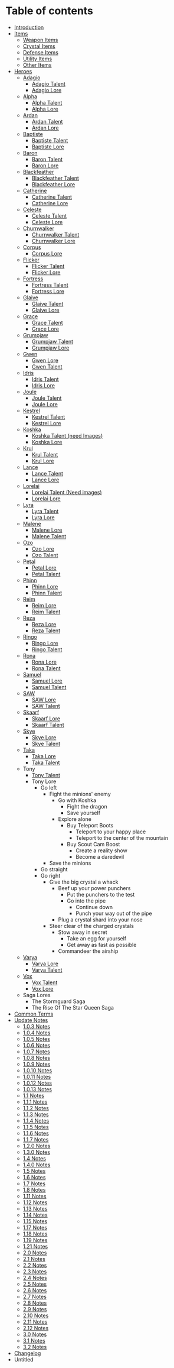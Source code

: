 # Table of contents

* [Introduction](README.md)
* [Items](items/README.md)
  * [Weapon Items](items/weapon-items.md)
  * [Crystal Items](items/crystal-items.md)
  * [Defense Items](items/defense-items.md)
  * [Utility Items](items/utility-items.md)
  * [Other Items](items/other-items.md)
* [Heroes](heroes/README.md)
  * [Adagio](heroes/adagio/README.md)
    * [Adagio Talent](heroes/adagio/adagio-talent.md)
    * [Adagio Lore](heroes/adagio/adagio-lore.md)
  * [Alpha](heroes/alpha/README.md)
    * [Alpha Talent](heroes/alpha/alpha-talent.md)
    * [Alpha Lore](heroes/alpha/alpha-lore.md)
  * [Ardan](heroes/ardan/README.md)
    * [Ardan Talent](heroes/ardan/ardan-talent.md)
    * [Ardan Lore](heroes/ardan/ardan-lore.md)
  * [Baptiste](heroes/baptiste/README.md)
    * [Baptiste Talent](heroes/baptiste/baptiste-talent.md)
    * [Baptiste Lore](heroes/baptiste/baptiste-lore.md)
  * [Baron](heroes/baron/README.md)
    * [Baron Talent](heroes/baron/baron-talent.md)
    * [Baron Lore](heroes/baron/baron-lore.md)
  * [Blackfeather](heroes/blackfeather/README.md)
    * [Blackfeather Talent](heroes/blackfeather/blackfeather-talent.md)
    * [Blackfeather Lore](heroes/blackfeather/blackfeather-lore.md)
  * [Catherine](heroes/catherine/README.md)
    * [Catherine Talent](heroes/catherine/catherine-talent.md)
    * [Catherine Lore](heroes/catherine/catherine-lore.md)
  * [Celeste](heroes/celeste/README.md)
    * [Celeste Talent](heroes/celeste/celeste-talent.md)
    * [Celeste Lore](heroes/celeste/celeste-lore.md)
  * [Churnwalker](heroes/churnwalker/README.md)
    * [Churnwalker Talent](heroes/churnwalker/churnwalker-talent.md)
    * [Churnwalker Lore](heroes/churnwalker/churnwalker-lore.md)
  * [Corpus](heroes/corpus/README.md)
    * [Corpus Lore](heroes/corpus/corpus-lore.md)
  * [Flicker](heroes/flicker/README.md)
    * [Flicker Talent](heroes/flicker/flicker-talent.md)
    * [Flicker Lore](heroes/flicker/flicker-lore.md)
  * [Fortress](heroes/fortress/README.md)
    * [Fortress Talent](heroes/fortress/fortress-talent.md)
    * [Fortress Lore](heroes/fortress/fortress-lore.md)
  * [Glaive](heroes/glaive/README.md)
    * [Glaive Talent](heroes/glaive/glaive-talent.md)
    * [Glaive Lore](heroes/glaive/glaive-lore.md)
  * [Grace](heroes/grace/README.md)
    * [Grace Talent](heroes/grace/grace-talent.md)
    * [Grace Lore](heroes/grace/grace-lore.md)
  * [Grumpjaw](heroes/grumpjaw/README.md)
    * [Grumpjaw Talent](heroes/grumpjaw/grumpjaw-talent.md)
    * [Grumpjaw Lore](heroes/grumpjaw/grumpjaw-lore.md)
  * [Gwen](heroes/gwen/README.md)
    * [Gwen Lore](heroes/gwen/gwen-lore.md)
    * [Gwen Talent](heroes/gwen/gwen-talent.md)
  * [Idris](heroes/idris/README.md)
    * [Idris Talent](heroes/idris/idris-talent.md)
    * [Idris Lore](heroes/idris/idris-lore.md)
  * [Joule](heroes/joule/README.md)
    * [Joule Talent](heroes/joule/joule-talent.md)
    * [Joule Lore](heroes/joule/joule-lore.md)
  * [Kestrel](heroes/kestrel/README.md)
    * [Kestrel Talent](heroes/kestrel/kestrel-talent.md)
    * [Kestrel Lore](heroes/kestrel/kestrel-lore.md)
  * [Koshka](heroes/koshka/README.md)
    * [Koshka Talent \(need Images\)](heroes/koshka/koshka-talent-need-images.md)
    * [Koshka Lore](heroes/koshka/koshka-lore.md)
  * [Krul](heroes/krul/README.md)
    * [Krul Talent](heroes/krul/krul-talent.md)
    * [Krul Lore](heroes/krul/krul-lore.md)
  * [Lance](heroes/lance/README.md)
    * [Lance Talent](heroes/lance/lance-talent.md)
    * [Lance Lore](heroes/lance/lance-lore.md)
  * [Lorelai](heroes/lorelai/README.md)
    * [Lorelai Talent \(Need images\)](heroes/lorelai/lorelai-talent-need-images.md)
    * [Lorelai Lore](heroes/lorelai/lorelai-lore.md)
  * [Lyra](heroes/lyra/README.md)
    * [Lyra Talent](heroes/lyra/lyra-talent.md)
    * [Lyra Lore](heroes/lyra/lyra-lore.md)
  * [Malene](heroes/malene/README.md)
    * [Malene Lore](heroes/malene/malene-lore.md)
    * [Malene Talent](heroes/malene/malene-talent.md)
  * [Ozo](heroes/ozo/README.md)
    * [Ozo Lore](heroes/ozo/ozo-lore.md)
    * [Ozo Talent](heroes/ozo/ozo-talent.md)
  * [Petal](heroes/petal/README.md)
    * [Petal Lore](heroes/petal/petal-lore.md)
    * [Petal Talent](heroes/petal/petal-talent.md)
  * [Phinn](heroes/phinn/README.md)
    * [Phinn Lore](heroes/phinn/phinn-lore.md)
    * [Phinn Talent](heroes/phinn/phinn-talent.md)
  * [Reim](heroes/reim/README.md)
    * [Reim Lore](heroes/reim/reim-lore.md)
    * [Reim Talent](heroes/reim/reim-talent.md)
  * [Reza](heroes/reza/README.md)
    * [Reza Lore](heroes/reza/reza-lore.md)
    * [Reza Talent](heroes/reza/reza-talent.md)
  * [Ringo](heroes/ringo/README.md)
    * [Ringo Lore](heroes/ringo/ringo-lore.md)
    * [Ringo Talent](heroes/ringo/ringo-talent.md)
  * [Rona](heroes/rona/README.md)
    * [Rona Lore](heroes/rona/rona-lore.md)
    * [Rona Talent](heroes/rona/rona-talent.md)
  * [Samuel](heroes/samuel/README.md)
    * [Samuel Lore](heroes/samuel/samuel-lore.md)
    * [Samuel Talent](heroes/samuel/samuel-talent.md)
  * [SAW](heroes/saw/README.md)
    * [SAW Lore](heroes/saw/saw-lore.md)
    * [SAW Talent](heroes/saw/saw-talent.md)
  * [Skaarf](heroes/skaarf/README.md)
    * [Skaarf Lore](heroes/skaarf/skaarf-lore.md)
    * [Skaarf Talent](heroes/skaarf/skaarf-talent.md)
  * [Skye](heroes/skye/README.md)
    * [Skye Lore](heroes/skye/skye-lore.md)
    * [Skye Talent](heroes/skye/skye-talent.md)
  * [Taka](heroes/taka/README.md)
    * [Taka Lore](heroes/taka/taka-lore.md)
    * [Taka Talent](heroes/taka/taka-talent.md)
  * Tony
    * [Tony Talent](heroes/tony/tony-talent.md)
    * Tony Lore
      * Go left
        * Fight the minions' enemy
          * Go with Koshka
            * Fight the dragon
            * Save yourself
          * Explore alone
            * Buy Teleport Boots
              * Teleport to your happy place
              * Teleport to the center of the mountain
            * Buy Scout Cam Boost
              * Create a reality show
              * Become a daredevil
        * Save the minions
      * Go straight
      * Go right
        * Give the big crystal a whack
          * Beef up your power punchers
            * Put the punchers to the test
            * Go into the pipe
              * Continue down
              * Punch your way out of the pipe
          * Plug a crystal shard into your nose
        * Steer clear of the charged crystals
          * Stow away in secret
            * Take an egg for yourself
            * Get away as fast as possible
          * Commandeer the airship
  * [Varya](heroes/varya/README.md)
    * [Varya Lore](heroes/varya/varya-lore.md)
    * [Varya Talent](heroes/varya/varya-talent.md)
  * [Vox](heroes/vox/README.md)
    * [Vox Talent](heroes/vox/vox-talent.md)
    * [Vox Lore](heroes/vox/vox-lore.md)
  * Saga Lores
    * The Stormguard Saga
    * The Rise Of The Star Queen Saga
* [Common Terms](common-terms.md)
* [Update Notes](update-notes/README.md)
  * [1.0.3 Notes](update-notes/1.0.3-notes.md)
  * [1.0.4 Notes](update-notes/1.0.4-notes.md)
  * [1.0.5 Notes](update-notes/1.0.5-notes.md)
  * [1.0.6 Notes](update-notes/1.0.6-notes.md)
  * [1.0.7 Notes](update-notes/1.0.7-notes.md)
  * [1.0.8 Notes](update-notes/1.0.8-notes.md)
  * [1.0.9 Notes](update-notes/1.0.9-notes.md)
  * [1.0.10 Notes](update-notes/1.0.10-notes.md)
  * [1.0.11 Notes](update-notes/1.0.11-notes.md)
  * [1.0.12 Notes](update-notes/1.0.12-notes.md)
  * [1.0.13 Notes](update-notes/1.0.13-notes.md)
  * [1.1 Notes](update-notes/1.1.0-notes.md)
  * [1.1.1 Notes](update-notes/1.1.1-notes.md)
  * [1.1.2 Notes](update-notes/1.1.2-notes.md)
  * [1.1.3 Notes](update-notes/1.1.3-notes.md)
  * [1.1.4 Notes](update-notes/1.1.4-notes.md)
  * [1.1.5 Notes](update-notes/1.1.5-notes.md)
  * [1.1.6 Notes](update-notes/1.1.6-notes.md)
  * [1.1.7 Notes](update-notes/1.1.7-notes.md)
  * [1.2.0 Notes](update-notes/1.2.0-notes.md)
  * [1.3.0 Notes](update-notes/1.3.0-notes.md)
  * [1.4 Notes](update-notes/1.4-notes.md)
  * [1.4.0 Notes](update-notes/1.4.0-notes.md)
  * [1.5 Notes](update-notes/1.5-notes.md)
  * [1.6 Notes](update-notes/1.6-notes.md)
  * [1.7 Notes](update-notes/1.7-notes.md)
  * [1.8 Notes](update-notes/1.8-notes.md)
  * [1.11 Notes](update-notes/1.11-notes.md)
  * [1.12 Notes](update-notes/1.12-notes.md)
  * [1.13 Notes](update-notes/1.13-notes.md)
  * [1.14 Notes](update-notes/1.14-notes.md)
  * [1.15 Notes](update-notes/1.15-notes.md)
  * [1.17 Notes](update-notes/1.17-notes.md)
  * [1.18 Notes](update-notes/1.18-notes.md)
  * [1.19 Notes](update-notes/1.19-notes.md)
  * [1.21 Notes](update-notes/1.21-notes.md)
  * [2.0 Notes](update-notes/2.0-notes.md)
  * [2.1 Notes](update-notes/2.1-notes.md)
  * [2.2 Notes](update-notes/2.2-notes.md)
  * [2.3 Notes](update-notes/2.3-notes.md)
  * [2.4 Notes](update-notes/2.4-notes.md)
  * [2.5 Notes](update-notes/2.5-notes.md)
  * [2.6 Notes](update-notes/2.6-notes.md)
  * [2.7 Notes](update-notes/2.7-notes.md)
  * [2.8 Notes](update-notes/2.8-notes.md)
  * [2.9 Notes](update-notes/2.9-notes.md)
  * [2.10 Notes](update-notes/2.10-notes.md)
  * [2.11 Notes](update-notes/2.11-notes.md)
  * [2.12 Notes](update-notes/2.12-notes.md)
  * [3.0 Notes](update-notes/3.0-notes.md)
  * [3.1 Notes](update-notes/3.1-notes.md)
  * [3.2 Notes](update-notes/3.2-notes.md)
* [Changelog](changelog.md)
* Untitled

